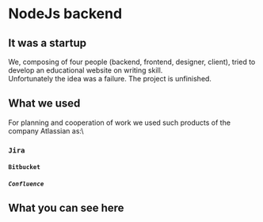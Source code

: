 # NodeJs backend 

## It was a startup

We, composing of four people (backend, frontend, designer, client), tried to develop an educational website on writing skill.\
Unfortunately the idea was a failure. The project is unfinished.

## What we used
For planning and cooperation of work we used such products of the company Atlassian as:\
### `Jira`
#### `Bitbucket`
##### `Confluence`

## What you can see here

